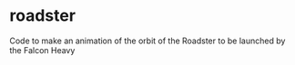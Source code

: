 # roadster
Code to make an animation of the orbit of the Roadster to be launched by the Falcon Heavy
